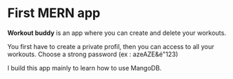 # First MERN app

**Workout buddy** is an app where you can create and delete your workouts. 

You first have to create a private profil, then you can access to all your workouts.
Choose a strong password (ex : azeAZE&é"123)

I build this app mainly to learn how to use MangoDB. 

